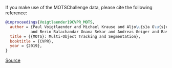 If you make use of the MOTSChallenge data, please cite the following reference:

``` bibtex 
@inproceedings{Voigtlaender19CVPR_MOTS,
  author = {Paul Voigtlaender and Michael Krause and Aljo\u{s}a O\u{s}ep and Jonathon Luiten
           and Berin Balachandar Gnana Sekar and Andreas Geiger and Bastian Leibe},
  title = {{MOTS}: Multi-Object Tracking and Segmentation},
  booktitle = {CVPR},
  year = {2019},
}
```

[Source](https://www.vision.rwth-aachen.de/page/mots)